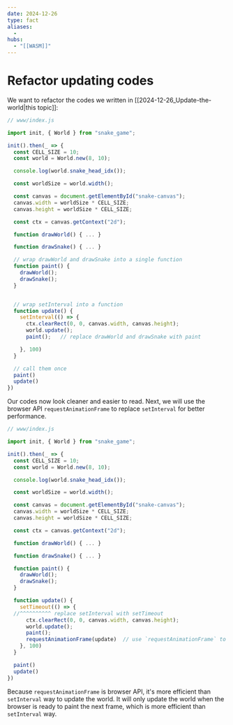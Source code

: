 ```yaml
---
date: 2024-12-26
type: fact
aliases:
  -
hubs:
  - "[[WASM]]"
---
```


# Refactor updating codes

We want to refactor the codes we written in [[2024-12-26_Update-the-world|this topic]]:

```js
// www/index.js

import init, { World } from "snake_game";

init().then(_ => {
  const CELL_SIZE = 10;
  const world = World.new(8, 10);

  console.log(world.snake_head_idx());

  const worldSize = world.width();

  const canvas = document.getElementById("snake-canvas");
  canvas.width = worldSize * CELL_SIZE;
  canvas.height = worldSize * CELL_SIZE;

  const ctx = canvas.getContext("2d");

  function drawWorld() { ... }

  function drawSnake() { ... }

  // wrap drawWorld and drawSnake into a single function
  function paint() {
    drawWorld();
    drawSnake();
  }


  // wrap setInterval into a function
  function update() {
    setInterval(() => {
      ctx.clearRect(0, 0, canvas.width, canvas.height);
      world.update();
      paint();   // replace drawWorld and drawSnake with paint

    }, 100)
  }

  // call them once
  paint()
  update()
})

```

Our codes now look cleaner and easier to read. Next, we will use the browser API `requestAnimationFrame` to replace `setInterval` for better performance.


```js
// www/index.js

import init, { World } from "snake_game";

init().then(_ => {
  const CELL_SIZE = 10;
  const world = World.new(8, 10);

  console.log(world.snake_head_idx());

  const worldSize = world.width();

  const canvas = document.getElementById("snake-canvas");
  canvas.width = worldSize * CELL_SIZE;
  canvas.height = worldSize * CELL_SIZE;

  const ctx = canvas.getContext("2d");

  function drawWorld() { ... }

  function drawSnake() { ... }

  function paint() {
    drawWorld();
    drawSnake();
  }

  function update() {
    setTimeout(() => {
  //^^^^^^^^^^ replace setInterval with setTimeout
      ctx.clearRect(0, 0, canvas.width, canvas.height);
      world.update();
      paint();
      requestAnimationFrame(update)  // use `requestAnimationFrame` to call itself
    }, 100)
  }

  paint()
  update()
})
```

Because `requestAnimationFrame` is browser API, it's more efficient than `setInterval` way to update the world. It will only update the world when the browser is ready to paint the next frame, which is more efficient than `setInterval` way.
